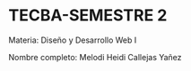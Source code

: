 # TECBA-SEMESTRE 2
Materia: Diseño y Desarrollo Web I

Nombre completo: Melodi Heidi Callejas Yañez
